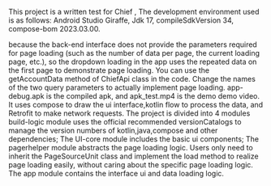 This project is a written test for Chief , The development environment used is as follows:
Android Studio Giraffe,
Jdk 17,
compileSdkVersion 34,
compose-bom 2023.03.00.

because the back-end interface does not provide the parameters required for page loading (such as the number of data per page, the current loading page, etc.), so the dropdown loading in the app uses the repeated data on the first page to demonstrate page loading. You can use the getAccountData method of ChiefApi class in the code. Change the names of the two query parameters to actually implement page loading.
app-debug.apk is the compiled apk, and apk_test.mp4 is the demo demo video.
It uses compose to draw the ui interface,kotlin flow to process the data, and Retrofit to make network requests. The project is divided into 4 modules build-logic module uses the official recommended versionCatalogs to manage the version numbers of kotlin,java,compose and other dependencies; The UI-core module includes the basic ui components; The pagerhelper module abstracts the page loading logic. Users only need to inherit the PageSourceUnit class and implement the load method to realize page loading easily, without caring about the specific page loading logic. The app module contains the interface ui and data loading logic.
